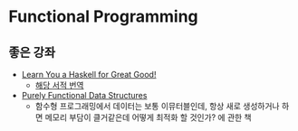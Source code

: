# Functional Programming

## 좋은 강좌

- [Learn You a Haskell for Great Good!](http://learnyouahaskell.com/chapters)
  - [해당 서적 번역](http://jwvg0425.tistory.com/13?category=609183)
- [Purely Functional Data Structures](https://www.cs.cmu.edu/~rwh/theses/okasaki.pdf)
  - 함수형 프로그래밍에서 데이터는 보통 이뮤터블인데, 항상 새로 생성하거나 하면 메모리 부담이 클거같은데 어떻게 최적화 할 것인가? 에 관한 책

